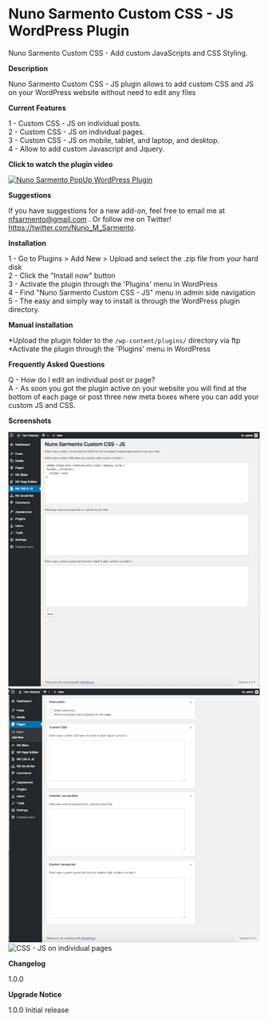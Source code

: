 #  Nuno Sarmento Custom CSS - JS WordPress Plugin


Nuno Sarmento Custom CSS - Add custom JavaScripts and CSS Styling.


**Description**

Nuno Sarmento Custom CSS - JS plugin allows to add custom CSS and JS on your WordPress website without need to edit any files



**Current Features**

1 -  Custom CSS - JS on individual posts. <br />
2 -  Custom CSS - JS on individual pages. <br />
3 -  Custom CSS - JS on mobile, tablet, and laptop, and desktop. <br />
4 -  Allow to add custom Javascript and Jquery. <br />



**Click to watch the plugin video**

[![Nuno Sarmento PopUp WordPress Plugin](https://i.ytimg.com/vi/P-tGKurW_f8/1.jpg)](https://www.youtube.com/watch?v=x063GEwTfUA)




**Suggestions**

If you have suggestions for a new add-on, feel free to email me at nfsarmento@gmail.com .
Or follow me on Twitter!
https://twitter.com/Nuno_M_Sarmento.



**Installation**

1 - Go to Plugins > Add New > Upload and select the .zip file from your hard disk <br />
2 - Click the "Install now" button <br />
3 - Activate the plugin through the 'Plugins' menu in WordPress <br />
4 - Find "Nuno Sarmento Custom CSS - JS" menu in admin side navigation <br />
5 - The easy and simply way to install is through the WordPress plugin directory. <br />



**Manual installation**

*Upload the plugin folder to the `/wp-content/plugins/` directory via ftp
*Activate the plugin through the 'Plugins' menu in WordPress



**Frequently Asked Questions**

Q - How do I edit an individual post or page? <br />
A - As soon you got the plugin active on your website you will find at the bottom of each page or post three new meta boxes where you can add your custom JS and CSS.



**Screenshots**

![Nuno Sarmento custom CSS - JS](https://github.com/nfsarmento/nuno-sarmento-custom-css-js/blob/master/assets/images/screenshot-1.png "Optional title")
![CSS - JS on individual posts](https://github.com/nfsarmento/nuno-sarmento-custom-css-js/blob/master/assets/images/screenshot-2.png "Optional title")
![CSS - JS on individual pages](https://github.com/nfsarmento/nuno-sarmento-custom-css-js/blob/master/assets/images/screenshot-3.png "Optional title")




**Changelog**

1.0.0

**Upgrade Notice**

1.0.0
Initial release
